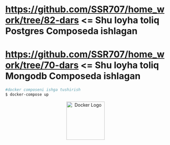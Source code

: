 # https://github.com/SSR707/home_work/tree/82-dars <= Shu loyha toliq Postgres Composeda ishlagan

# https://github.com/SSR707/home_work/tree/70-dars <= Shu loyha toliq Mongodb Composeda ishlagan

```bash
#docker composeni ishga tushirish
$ docker-compose up
```

<p align="center">
  <a href="https://www.docker.com/" target="_blank">
    <img src="https://www.docker.com/wp-content/uploads/2022/03/Moby-logo.png" width="120" alt="Docker Logo" />
  </a>
</p>
